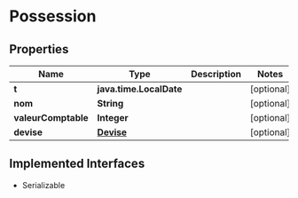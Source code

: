 

# Possession


## Properties

| Name | Type | Description | Notes |
|------------ | ------------- | ------------- | -------------|
|**t** | **java.time.LocalDate** |  |  [optional] |
|**nom** | **String** |  |  [optional] |
|**valeurComptable** | **Integer** |  |  [optional] |
|**devise** | [**Devise**](Devise.md) |  |  [optional] |


## Implemented Interfaces

* Serializable


